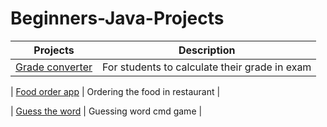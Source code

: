 # Beginners-Java-Projects

| Projects                                                                               | Description                                   |
| -------------------------------------------------------------------------------------- | --------------------------------------------- |
| [Grade converter](https://github.com/prashannastha7/Java/blob/main/GPA_converter.java) | For students to calculate their grade in exam |

| [Food order app](https://github.com/prashannastha7/Java/blob/main/Project.java) | Ordering the food in restaurant |

| [Guess the word](https://github.com/prashannastha7/Java/blob/main/Guess%20the%20Word) | Guessing word cmd game |
